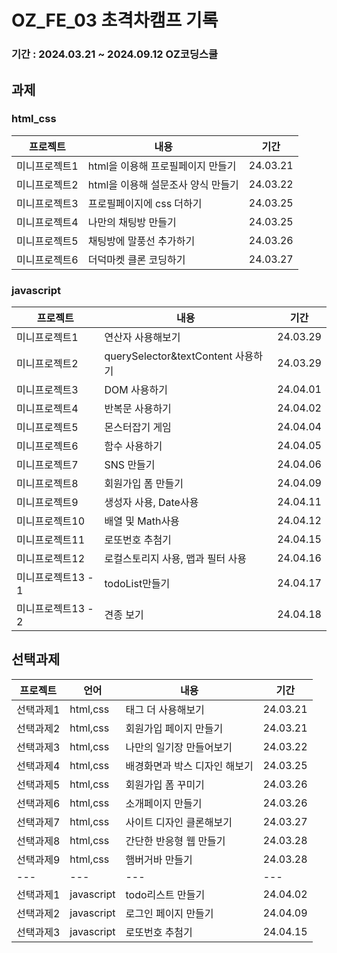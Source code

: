 # OZ_FE_03 초격차캠프 기록

### 기간 : 2024.03.21 ~ 2024.09.12 OZ코딩스쿨

## 과제

### html_css

| 프로젝트      | 내용                               | 기간     |
| ------------- | ---------------------------------- | -------- |
| 미니프로젝트1 | html을 이용해 프로필페이지 만들기  | 24.03.21 |
| 미니프로젝트2 | html을 이용해 설문조사 양식 만들기 | 24.03.22 |
| 미니프로젝트3 | 프로필페이지에 css 더하기          | 24.03.25 |
| 미니프로젝트4 | 나만의 채팅방 만들기               | 24.03.25 |
| 미니프로젝트5 | 채팅방에 말풍선 추가하기           | 24.03.26 |
| 미니프로젝트6 | 더덕마켓 클론 코딩하기             | 24.03.27 |

### javascript

| 프로젝트           | 내용                               | 기간     |
| ------------------ | ---------------------------------- | -------- |
| 미니프로젝트1      | 연산자 사용해보기                  | 24.03.29 |
| 미니프로젝트2      | querySelector&textContent 사용하기 | 24.03.29 |
| 미니프로젝트3      | DOM 사용하기                       | 24.04.01 |
| 미니프로젝트4      | 반복문 사용하기                    | 24.04.02 |
| 미니프로젝트5      | 몬스터잡기 게임                    | 24.04.04 |
| 미니프로젝트6      | 함수 사용하기                      | 24.04.05 |
| 미니프로젝트7      | SNS 만들기                         | 24.04.06 |
| 미니프로젝트8      | 회원가입 폼 만들기                 | 24.04.09 |
| 미니프로젝트9      | 생성자 사용, Date사용              | 24.04.11 |
| 미니프로젝트10     | 배열 및 Math사용                   | 24.04.12 |
| 미니프로젝트11     | 로또번호 추첨기                    | 24.04.15 |
| 미니프로젝트12     | 로컬스토리지 사용, 맵과 필터 사용  | 24.04.16 |
| 미니프로젝트13 - 1 | todoList만들기                     | 24.04.17 |
| 미니프로젝트13 - 2 | 견종 보기                          | 24.04.18 |

## 선택과제

| 프로젝트  | 언어       | 내용                          | 기간     |
| --------- | ---------- | ----------------------------- | -------- |
| 선택과제1 | html,css   | 태그 더 사용해보기            | 24.03.21 |
| 선택과제2 | html,css   | 회원가입 페이지 만들기        | 24.03.21 |
| 선택과제3 | html,css   | 나만의 일기장 만들어보기      | 24.03.22 |
| 선택과제4 | html,css   | 배경화면과 박스 디자인 해보기 | 24.03.25 |
| 선택과제5 | html,css   | 회원가입 폼 꾸미기            | 24.03.26 |
| 선택과제6 | html,css   | 소개페이지 만들기             | 24.03.26 |
| 선택과제7 | html,css   | 사이트 디자인 클론해보기      | 24.03.27 |
| 선택과제8 | html,css   | 간단한 반응형 웹 만들기       | 24.03.28 |
| 선택과제9 | html,css   | 햄버거바 만들기               | 24.03.28 |
| ---       | ---        | ---                           | ---      |
| 선택과제1 | javascript | todo리스트 만들기             | 24.04.02 |
| 선택과제2 | javascript | 로그인 페이지 만들기          | 24.04.09 |
| 선택과제3 | javascript | 로또번호 추첨기               | 24.04.15 |
